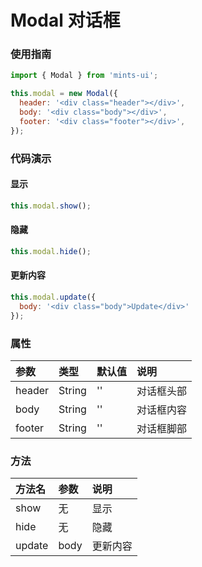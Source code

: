 # Modal 对话框

### 使用指南

```javascript
import { Modal } from 'mints-ui';

this.modal = new Modal({
  header: '<div class="header"></div>',
  body: '<div class="body"></div>',
  footer: '<div class="footer"></div>',
});
```

### 代码演示

#### 显示

```javascript
this.modal.show();
```

#### 隐藏

```javascript
this.modal.hide();
```

#### 更新内容

```javascript
this.modal.update({
  body: '<div class="body">Update</div>'
});
```

### 属性

| 参数   | 类型   | 默认值 | 说明       |
| :----- | :----- | :----- | :--------- |
| header | String | ''     | 对话框头部 |
| body   | String | ''     | 对话框内容 |
| footer | String | ''     | 对话框脚部 |

### 方法

| 方法名 | 参数 | 说明     |
| :----- | :--- | :------- |
| show   | 无   | 显示     |
| hide   | 无   | 隐藏     |
| update | body | 更新内容 |
